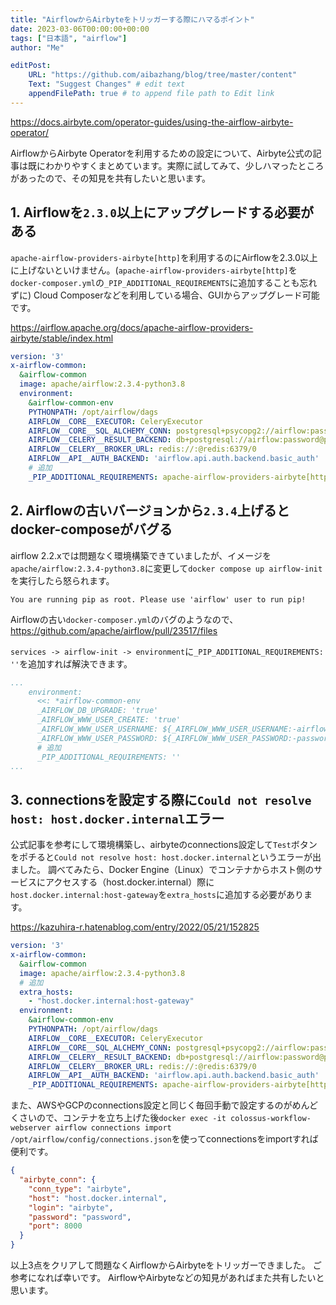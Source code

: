 ```yaml
---
title: "AirflowからAirbyteをトリッガーする際にハマるポイント"
date: 2023-03-06T00:00:00+00:00
tags: ["日本語", "airflow"]
author: "Me"

editPost:
    URL: "https://github.com/aibazhang/blog/tree/master/content"
    Text: "Suggest Changes" # edit text
    appendFilePath: true # to append file path to Edit link
---
```


https://docs.airbyte.com/operator-guides/using-the-airflow-airbyte-operator/

AirflowからAirbyte Operatorを利用するための設定について、Airbyte公式の記事は既にわかりやすくまとめています。実際に試してみて、少しハマったところがあったので、その知見を共有したいと思います。

## 1. Airflowを`2.3.0`以上にアップグレードする必要がある


`apache-airflow-providers-airbyte[http]`を利用するのにAirflowを2.3.0以上に上げないといけません。(`apache-airflow-providers-airbyte[http]`を`docker-composer.yml`の`_PIP_ADDITIONAL_REQUIREMENTS`に追加することも忘れずに)
Cloud Composerなどを利用している場合、GUIからアップグレード可能です。

https://airflow.apache.org/docs/apache-airflow-providers-airbyte/stable/index.html

```yaml
version: '3'
x-airflow-common:
  &airflow-common
  image: apache/airflow:2.3.4-python3.8
  environment:
    &airflow-common-env
    PYTHONPATH: /opt/airflow/dags
    AIRFLOW__CORE__EXECUTOR: CeleryExecutor
    AIRFLOW__CORE__SQL_ALCHEMY_CONN: postgresql+psycopg2://airflow:password@postgres/airflow
    AIRFLOW__CELERY__RESULT_BACKEND: db+postgresql://airflow:password@postgres/airflow
    AIRFLOW__CELERY__BROKER_URL: redis://:@redis:6379/0
    AIRFLOW__API__AUTH_BACKEND: 'airflow.api.auth.backend.basic_auth'
    # 追加
    _PIP_ADDITIONAL_REQUIREMENTS: apache-airflow-providers-airbyte[http]==3.2.0
```

## 2. Airflowの古いバージョンから`2.3.4`上げるとdocker-composeがバグる

airflow 2.2.xでは問題なく環境構築できていましたが、イメージを`apache/airflow:2.3.4-python3.8`に変更して`docker compose up airflow-init`を実行したら怒られます。

```
You are running pip as root. Please use 'airflow' user to run pip!
```

Airflowの古い`docker-composer.yml`のバグのようなので、
https://github.com/apache/airflow/pull/23517/files

`services -> airflow-init -> environment`に`_PIP_ADDITIONAL_REQUIREMENTS: ''`を追加すれば解決できます。

```yaml
...
    environment:
      <<: *airflow-common-env
      _AIRFLOW_DB_UPGRADE: 'true'
      _AIRFLOW_WWW_USER_CREATE: 'true'
      _AIRFLOW_WWW_USER_USERNAME: ${_AIRFLOW_WWW_USER_USERNAME:-airflow}
      _AIRFLOW_WWW_USER_PASSWORD: ${_AIRFLOW_WWW_USER_PASSWORD:-password}
      # 追加
      _PIP_ADDITIONAL_REQUIREMENTS: ''
...
```

## 3. connectionsを設定する際に`Could not resolve host: host.docker.internal`エラー

公式記事を参考にして環境構築し、airbyteのconnections設定して`Test`ボタンをポチると`Could not resolve host: host.docker.internal`というエラーが出ました。
調べてみたら、Docker Engine（Linux）でコンテナからホスト側のサービスにアクセスする（host.docker.internal）際に`host.docker.internal:host-gateway`を`extra_hosts`に追加する必要があります。

https://kazuhira-r.hatenablog.com/entry/2022/05/21/152825

```yaml
version: '3'
x-airflow-common:
  &airflow-common
  image: apache/airflow:2.3.4-python3.8
  # 追加
  extra_hosts:
    - "host.docker.internal:host-gateway"
  environment:
    &airflow-common-env
    PYTHONPATH: /opt/airflow/dags
    AIRFLOW__CORE__EXECUTOR: CeleryExecutor
    AIRFLOW__CORE__SQL_ALCHEMY_CONN: postgresql+psycopg2://airflow:password@postgres/airflow
    AIRFLOW__CELERY__RESULT_BACKEND: db+postgresql://airflow:password@postgres/airflow
    AIRFLOW__CELERY__BROKER_URL: redis://:@redis:6379/0
    AIRFLOW__API__AUTH_BACKEND: 'airflow.api.auth.backend.basic_auth'
    _PIP_ADDITIONAL_REQUIREMENTS: apache-airflow-providers-airbyte[http]==3.2.0
```

また、AWSやGCPのconnections設定と同じく毎回手動で設定するのがめんどくさいので、コンテナを立ち上げた後`docker exec -it colossus-workflow-webserver airflow connections import /opt/airflow/config/connections.json`を使ってconnectionsをimportすれば便利です。

```json
{
  "airbyte_conn": {
    "conn_type": "airbyte",
    "host": "host.docker.internal",
    "login": "airbyte",
    "password": "password",
    "port": 8000
  }
}
```

以上3点をクリアして問題なくAirflowからAirbyteをトリッガーできました。
ご参考になれば幸いです。
AirflowやAirbyteなどの知見があればまた共有したいと思います。
